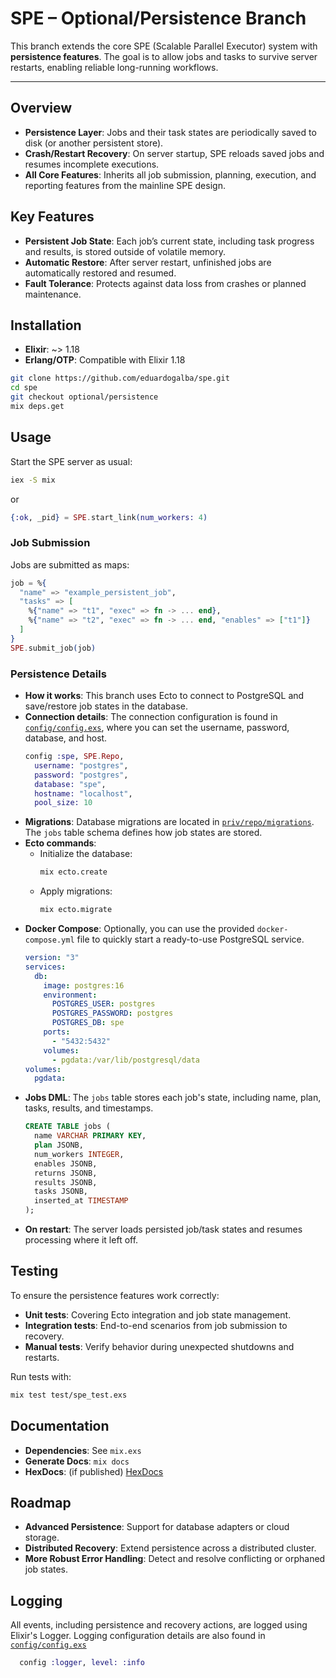 # SPE – Optional/Persistence Branch

This branch extends the core SPE (Scalable Parallel Executor) system with **persistence features**. The goal is to allow jobs and tasks to survive server restarts, enabling reliable long-running workflows.

---

## Overview

- **Persistence Layer**: Jobs and their task states are periodically saved to disk (or another persistent store).
- **Crash/Restart Recovery**: On server startup, SPE reloads saved jobs and resumes incomplete executions.
- **All Core Features**: Inherits all job submission, planning, execution, and reporting features from the mainline SPE design.

## Key Features

- **Persistent Job State**: Each job’s current state, including task progress and results, is stored outside of volatile memory.
- **Automatic Restore**: After server restart, unfinished jobs are automatically restored and resumed.
- **Fault Tolerance**: Protects against data loss from crashes or planned maintenance.

## Installation

- **Elixir**: ~> 1.18
- **Erlang/OTP**: Compatible with Elixir 1.18

```sh
git clone https://github.com/eduardogalba/spe.git
cd spe
git checkout optional/persistence
mix deps.get
```

## Usage

Start the SPE server as usual:
```sh
iex -S mix
```
or
```elixir
{:ok, _pid} = SPE.start_link(num_workers: 4)
```

### Job Submission

Jobs are submitted as maps:
```elixir
job = %{
  "name" => "example_persistent_job",
  "tasks" => [
    %{"name" => "t1", "exec" => fn -> ... end},
    %{"name" => "t2", "exec" => fn -> ... end, "enables" => ["t1"]}
  ]
}
SPE.submit_job(job)
```

### Persistence Details

- **How it works**: This branch uses Ecto to connect to PostgreSQL and save/restore job states in the database.
- **Connection details**: The connection configuration is found in [`config/config.exs`](config/config.exs), where you can set the username, password, database, and host.
  ```elixir
  config :spe, SPE.Repo,
    username: "postgres",
    password: "postgres",
    database: "spe",
    hostname: "localhost",
    pool_size: 10
  ```
- **Migrations**: Database migrations are located in [`priv/repo/migrations`](priv/repo/migrations). The `jobs` table schema defines how job states are stored.
- **Ecto commands**:
  - Initialize the database:
    ```sh
    mix ecto.create
    ```
  - Apply migrations:
    ```sh
    mix ecto.migrate
    ```
- **Docker Compose**: Optionally, you can use the provided `docker-compose.yml` file to quickly start a ready-to-use PostgreSQL service.
  ```yaml
  version: "3"
  services:
    db:
      image: postgres:16
      environment:
        POSTGRES_USER: postgres
        POSTGRES_PASSWORD: postgres
        POSTGRES_DB: spe
      ports:
        - "5432:5432"
      volumes:
        - pgdata:/var/lib/postgresql/data
  volumes:
    pgdata:
  ```
- **Jobs DML**: The `jobs` table stores each job's state, including name, plan, tasks, results, and timestamps.
  ```sql
  CREATE TABLE jobs (
    name VARCHAR PRIMARY KEY,
    plan JSONB,
    num_workers INTEGER,
    enables JSONB,
    returns JSONB,
    results JSONB,
    tasks JSONB,
    inserted_at TIMESTAMP
  );
  ```
- **On restart**: The server loads persisted job/task states and resumes processing where it left off.

## Testing

To ensure the persistence features work correctly:

- **Unit tests**: Covering Ecto integration and job state management.
- **Integration tests**: End-to-end scenarios from job submission to recovery.
- **Manual tests**: Verify behavior during unexpected shutdowns and restarts.

Run tests with:
```sh
mix test test/spe_test.exs
```

## Documentation

- **Dependencies**: See `mix.exs`
- **Generate Docs**: `mix docs`
- **HexDocs**: (if published) [HexDocs](https://hexdocs.pm/spe)

## Roadmap

- **Advanced Persistence**: Support for database adapters or cloud storage.
- **Distributed Recovery**: Extend persistence across a distributed cluster.
- **More Robust Error Handling**: Detect and resolve conflicting or orphaned job states.

## Logging

All events, including persistence and recovery actions, are logged using Elixir's Logger.
Logging configuration details are also found in [`config/config.exs`](config/config.exs)
```elixir
  config :logger, level: :info
  ```
